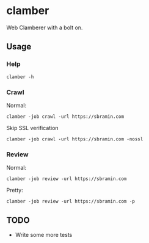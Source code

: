 # clamber 

Web Clamberer with a bolt on.

## Usage

### Help

    clamber -h

### Crawl
Normal:   

	clamber -job crawl -url https://sbramin.com
Skip SSL verification

    clamber -job crawl -url https://sbramin.com -nossl

### Review
Normal:

    clamber -job review -url https://sbramin.com
Pretty:

    clamber -job review -url https://sbramin.com -p

## TODO

* Write some more tests
